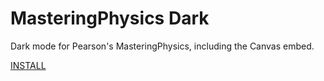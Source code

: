 # MasteringPhysics Dark

Dark mode for Pearson's MasteringPhysics, including the Canvas embed.

[INSTALL](https://raw.githubusercontent.com/notderw/UserStyles/master/MasteringPhysics-Dark/style.user.css)
